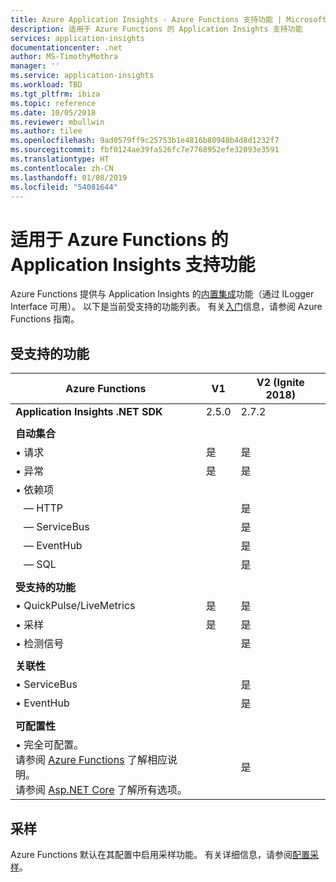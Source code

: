 ```yaml
---
title: Azure Application Insights - Azure Functions 支持功能 | Microsoft Docs
description: 适用于 Azure Functions 的 Application Insights 支持功能
services: application-insights
documentationcenter: .net
author: MS-TimothyMothra
manager: ''
ms.service: application-insights
ms.workload: TBD
ms.tgt_pltfrm: ibiza
ms.topic: reference
ms.date: 10/05/2018
ms.reviewer: mbullwin
ms.author: tilee
ms.openlocfilehash: 9ad0579ff9c25753b1e4816b80948b4d8d1232f7
ms.sourcegitcommit: fbf0124ae39fa526fc7e7768952efe32093e3591
ms.translationtype: HT
ms.contentlocale: zh-CN
ms.lasthandoff: 01/08/2019
ms.locfileid: "54081644"
---
```

# <a name="application-insights-for-azure-functions-supported-features"></a>适用于 Azure Functions 的 Application Insights 支持功能

Azure Functions 提供与 Application Insights 的[内置集成](https://docs.microsoft.com/azure/azure-functions/functions-monitoring)功能（通过 ILogger Interface 可用）。 以下是当前受支持的功能列表。 有关[入门](https://github.com/Azure/Azure-Functions/wiki/App-Insights)信息，请参阅 Azure Functions 指南。

## <a name="supported-features"></a>受支持的功能

| Azure Functions                       | V1                | V2 (Ignite 2018)  | 
|-----------------------------------    |---------------    |------------------ |
| **Application Insights .NET SDK**   | 2.5.0       | 2.7.2         |
| | | | 
| **自动集合**        |                 |                   |               
| &bull; 请求                     | 是             | 是               | 
| &bull; 异常                   | 是             | 是               | 
| &bull; 依赖项                   |                   |                   |               
| &nbsp;&nbsp;&nbsp;&mdash; HTTP      |                 | 是               | 
| &nbsp;&nbsp;&nbsp;&mdash; ServiceBus|                 | 是               | 
| &nbsp;&nbsp;&nbsp;&mdash; EventHub  |                 | 是               | 
| &nbsp;&nbsp;&nbsp;&mdash; SQL       |                 | 是               | 
| | | | 
| **受支持的功能**                |                   |                   |               
| &bull; QuickPulse/LiveMetrics       | 是             | 是               | 
| &bull; 采样                     | 是             | 是               | 
| &bull; 检测信号                   |                 | 是               | 
| | | | 
| **关联性**                       |                   |                   |               
| &bull; ServiceBus                     |                   | 是               | 
| &bull; EventHub                       |                   | 是               | 
| | | | 
| **可配置性**                      |                   |                   |           
| &bull; 完全可配置。<br/>请参阅 [Azure Functions](https://github.com/Microsoft/ApplicationInsights-aspnetcore/issues/759#issuecomment-426687852) 了解相应说明。<br/>请参阅 [Asp.NET Core](https://github.com/Microsoft/ApplicationInsights-aspnetcore/wiki/Custom-Configuration) 了解所有选项。               |                   | 是                   | 


## <a name="sampling"></a>采样

Azure Functions 默认在其配置中启用采样功能。 有关详细信息，请参阅[配置采样](https://docs.microsoft.com/azure/azure-functions/functions-monitoring#configure-sampling)。
